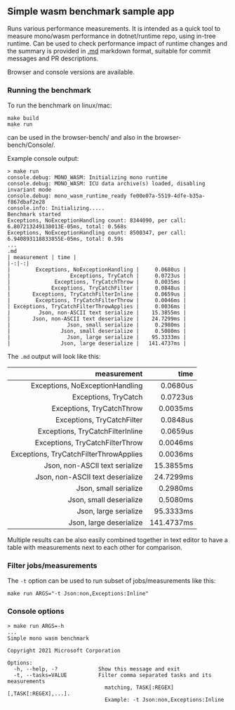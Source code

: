 ## Simple wasm benchmark sample app

Runs various performance measurements. It is intended as a quick tool to measure mono/wasm performance
in dotnet/runtime repo, using in-tree runtime. Can be used to check performance impact of runtime changes
and the summary is provided in [.md](https://guides.github.com/features/mastering-markdown/) markdown format,
suitable for commit messages and PR descriptions.

Browser and console versions are available.

### Running the benchmark

To run the benchmark on linux/mac:

    make build
    make run

can be used in the browser-bench/ and also in the browser-bench/Console/.

Example console output:

    > make run
    console.debug: MONO_WASM: Initializing mono runtime
    console.debug: MONO_WASM: ICU data archive(s) loaded, disabling invariant mode
    console.debug: mono_wasm_runtime_ready fe00e07a-5519-4dfe-b35a-f867dbaf2e28
    console.info: Initializing.....
    Benchmark started
    Exceptions, NoExceptionHandling count: 8344090, per call: 6.807213249138013E-05ms, total: 0.568s
    Exceptions, NoExceptionHandling count: 8500347, per call: 6.940893118833855E-05ms, total: 0.59s
    ...
    .md
    | measurement | time |
    |-:|-:|
    |        Exceptions, NoExceptionHandling |     0.0680us |
    |                   Exceptions, TryCatch |     0.0723us |
    |              Exceptions, TryCatchThrow |     0.0035ms |
    |             Exceptions, TryCatchFilter |     0.0848us |
    |       Exceptions, TryCatchFilterInline |     0.0659us |
    |        Exceptions, TryCatchFilterThrow |     0.0046ms |
    | Exceptions, TryCatchFilterThrowApplies |     0.0036ms |
    |         Json, non-ASCII text serialize |    15.3855ms |
    |       Json, non-ASCII text deserialize |    24.7299ms |
    |                  Json, small serialize |     0.2980ms |
    |                Json, small deserialize |     0.5080ms |
    |                  Json, large serialize |    95.3333ms |
    |                Json, large deserialize |   141.4737ms |

The `.md` output will look like this:

| measurement | time |
|-:|-:|
|        Exceptions, NoExceptionHandling |     0.0680us |
|                   Exceptions, TryCatch |     0.0723us |
|              Exceptions, TryCatchThrow |     0.0035ms |
|             Exceptions, TryCatchFilter |     0.0848us |
|       Exceptions, TryCatchFilterInline |     0.0659us |
|        Exceptions, TryCatchFilterThrow |     0.0046ms |
| Exceptions, TryCatchFilterThrowApplies |     0.0036ms |
|         Json, non-ASCII text serialize |    15.3855ms |
|       Json, non-ASCII text deserialize |    24.7299ms |
|                  Json, small serialize |     0.2980ms |
|                Json, small deserialize |     0.5080ms |
|                  Json, large serialize |    95.3333ms |
|                Json, large deserialize |   141.4737ms |

Multiple results can be also easily combined together in text editor to have a table with measurements next to each other for comparison.

### Filter jobs/measurements

The `-t` option can be used to run subset of jobs/measurements like this:

    make run ARGS="-t Json:non,Exceptions:Inline"

### Console options

    > make run ARGS=-h
    ...
    Simple mono wasm benchmark
    
    Copyright 2021 Microsoft Corporation
    
    Options:
      -h, --help, -?             Show this message and exit
      -t, --tasks=VALUE          Filter comma separated tasks and its measurements
                                   matching, TASK[:REGEX][,TASK[:REGEX],...].
                                   Example: -t Json:non,Exceptions:Inline

